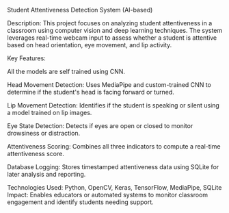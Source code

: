 Student Attentiveness Detection System (AI-based)

Description:
This project focuses on analyzing student attentiveness in a classroom using computer vision and deep learning techniques. The system leverages real-time webcam input to assess whether a student is attentive based on head orientation, eye movement, and lip activity.

Key Features:

All the models are self trained using CNN.

Head Movement Detection: Uses MediaPipe and custom-trained CNN to determine if the student's head is facing forward or turned.

Lip Movement Detection: Identifies if the student is speaking or silent using a model trained on lip images.

Eye State Detection: Detects if eyes are open or closed to monitor drowsiness or distraction.

Attentiveness Scoring: Combines all three indicators to compute a real-time attentiveness score.

Database Logging: Stores timestamped attentiveness data using SQLite for later analysis and reporting.


Technologies Used: Python, OpenCV, Keras, TensorFlow, MediaPipe, SQLite
Impact: Enables educators or automated systems to monitor classroom engagement and identify students needing support.

